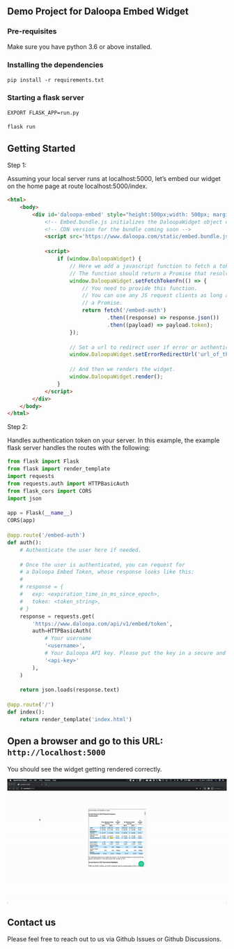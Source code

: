 ## Demo Project for Daloopa Embed Widget

### Pre-requisites

Make sure you have python 3.6 or above installed. 

### Installing the dependencies

```
pip install -r requirements.txt
```

### Starting a flask server

```
EXPORT FLASK_APP=run.py

flask run
```

## Getting Started

Step 1: 

Assuming your local server runs at localhost:5000, let’s embed our widget on the home page at route localhost:5000/index. 

```html
<html>
    <body>
        <div id='daloopa-embed' style="height:500px;width: 500px; margin: 10rem auto;" data-src-id="998198">
            <!-- Embed.bundle.js initializes the DaloopaWidget object on window. -->
            <!-- CDN version for the bundle coming soon -->
            <script src='https://www.daloopa.com/static/embed.bundle.js'></script>

            <script>
                if (window.DaloopaWidget) {
                    // Here we add a javascript function to fetch a token from your own server.
                    // The function should return a Promise that resolves to a token string.
                    window.DaloopaWidget.setFetchTokenFn(() => {
                        // You need to provide this function.
                        // You can use any JS request clients as long as it returns
                        // a Promise.
                        return fetch('/embed-auth')
                                .then((response) => response.json())
                                .then((payload) => payload.token);
                    });

                    // Set a url to redirect user if error or authentication failure occurs.
                    window.DaloopaWidget.setErrorRedirectUrl('url_of_the_error_page')

                    // And then we renders the widget.
                    window.DaloopaWidget.render();
                }
            </script>
        </div>
    </body>
</html>
```

Step 2: 

Handles authentication token on your server. In this example, the example flask server handles the routes with the following: 

```python
from flask import Flask
from flask import render_template
import requests
from requests.auth import HTTPBasicAuth
from flask_cors import CORS
import json

app = Flask(__name__)
CORS(app)

@app.route('/embed-auth')
def auth():
    # Authenticate the user here if needed.

    # Once the user is authenticated, you can request for
    # a Daloopa Embed Token, whose response looks like this:
    #
    # response = {
    #   exp: <expiration_time_in_ms_since_epoch>,
    #   token: <token_string>,
    # }
    response = requests.get(
        'https://www.daloopa.com/api/v1/embed/token',
        auth=HTTPBasicAuth(
            # Your username
            '<username>',
            # Your Daloopa API key. Please put the key in a secure and private place.
            '<api-key>'
        ),
    )

    return json.loads(response.text)

@app.route('/')
def index():
    return render_template('index.html')
```

## Open a browser and go to this URL: `http://localhost:5000`

You should see the widget getting rendered correctly.

![Demo GIF](/demo.gif)

## Contact us

Please feel free to reach out to us via Github Issues or Github Discussions.


